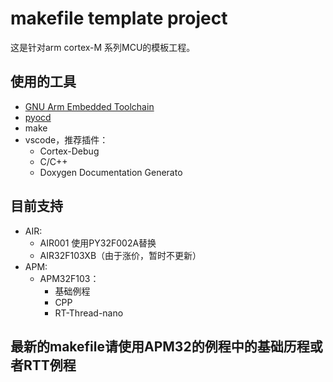 # makefile template project

这是针对arm cortex-M 系列MCU的模板工程。

## 使用的工具

- [GNU Arm Embedded Toolchain](https://developer.arm.com/downloads/-/gnu-rm)
- [pyocd](https://github.com/pyocd/pyOCD)
- make
- vscode，推荐插件：
    - Cortex-Debug
    - C/C++
    - Doxygen Documentation Generato

## 目前支持

- AIR:
    - AIR001 使用PY32F002A替换
    - AIR32F103XB（由于涨价，暂时不更新）
- APM:
    - APM32F103：
        - 基础例程
        - CPP
        - RT-Thread-nano

## 最新的makefile请使用APM32的例程中的基础历程或者RTT例程